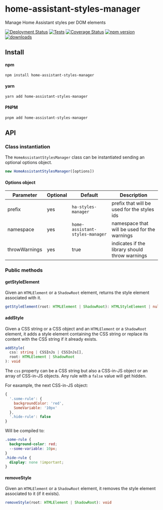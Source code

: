 # home-assistant-styles-manager

Manage Home Assistant styles per DOM elements

[![Deployment Status](https://github.com/elchininet/home-assistant-styles-manager/actions/workflows/deploy.yaml/badge.svg)](https://github.com/elchininet/home-assistant-styles-manager/actions/workflows/deploy.yaml)
[![Tests](https://github.com/elchininet/home-assistant-styles-manager/actions/workflows/tests.yaml/badge.svg)](https://github.com/elchininet/home-assistant-styles-manager/actions/workflows/tests.yaml)
[![Coverage Status](https://coveralls.io/repos/github/elchininet/home-assistant-styles-manager/badge.svg?branch=master)](https://coveralls.io/github/elchininet/home-assistant-styles-manager?branch=master)
[![npm version](https://badge.fury.io/js/home-assistant-styles-manager.svg)](https://badge.fury.io/js/home-assistant-styles-manager)
[![downloads](https://img.shields.io/npm/dw/home-assistant-styles-manager)](https://www.npmjs.com/package/home-assistant-styles-manager)

## Install

#### npm

```bash
npm install home-assistant-styles-manager
```

#### yarn

```bash
yarn add home-assistant-styles-manager
```

#### PNPM

```bash
pnpm add home-assistant-styles-manager
```

## API

### Class instantiation

The `HomeAssistantStylesManager` class can be instantiated sending an optional options object.

```typescript
new HomeAssistantStylesManager([options])
```

#### Options object

| Parameter      | Optional      | Default                         | Description                                         |
| -------------- | ------------- | ------------------------------- | --------------------------------------------------- |
| prefix         | yes           | `ha-styles-manager`             | prefix that will be used for the styles ids         |
| namespace      | yes           | `home-assistant-styles-manager` | namespace that will be used for the warnings        |
| throwWarnings  | yes           | true                            | indicates if the library should throw warnings      |

### Public methods

#### getStyleElement

Given an `HTMLElement` or a `ShadowRoot` element, returns the style element associated with it.

```typescript
getStyleElement(root: HTMLElement | ShadowRoot): HTMLStyleElement | null
```

#### addStyle

Given a CSS string or a CSS object and an `HTMLElement` or a `ShadowRoot` element, it adds a style element containing the CSS string or replace its content with the CSS string if it already exists.

```typescript
addStyle(
  css: string | CSSInJs | CSSInJs[],
  root: HTMLElement | ShadowRoot
): void
```

The `css` property can be a CSS string but also a CSS-in-JS object or an array of CSS-in-JS objects. Any rule with a `false` value will get hidden.

For eaxample, the next CSS-in-JS object:

```javascript
{
  '.some-rule': {
    backgroundColor: 'red',
    SomeVariable: '10px'
  },
  '.hide-rule': false
}
```

Will be compiled to:

```css
.some-rule {
  background-color: red;
  --some-variable: 10px;
}
.hide-rule {
  display: none !important;
}
```

#### removeStyle

Given an `HTMLElement` or a `ShadowRoot` element, it removes the style element associated to it (if it exists).

```typescript
removeStyle(root: HTMLElement | ShadowRoot): void
```
